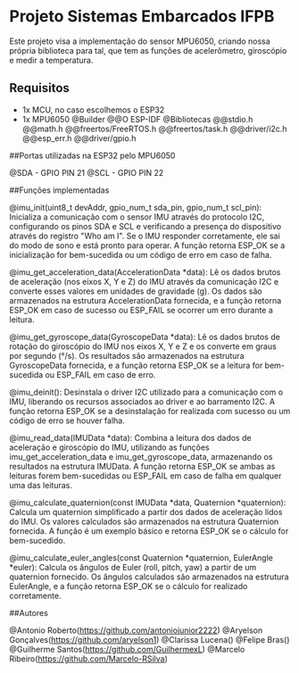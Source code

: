 # Projeto Sistemas Embarcados IFPB

Este projeto visa a implementação do sensor MPU6050, criando nossa própria biblioteca para tal, que tem as funções de acelerômetro, giroscópio e medir a temperatura.

## Requisitos

- 1x MCU, no caso escolhemos o ESP32
- 1x MPU6050
@Builder
@@O ESP-IDF
@Bibliotecas
@@stdio.h
@@math.h
@@freertos/FreeRTOS.h
@@freertos/task.h
@@driver/i2c.h
@@esp_err.h
@@driver/gpio.h

##Portas utilizadas na ESP32 pelo MPU6050

@SDA - GPIO PIN 21
@SCL - GPIO PIN 22


##Funções implementadas

@imu_init(uint8_t devAddr, gpio_num_t sda_pin, gpio_num_t scl_pin): Inicializa a comunicação com o sensor IMU através do protocolo I2C, configurando os pinos SDA e SCL e verificando a presença do dispositivo através do registro "Who am I". Se o IMU responder corretamente, ele sai do modo de sono e está pronto para operar. A função retorna ESP_OK se a inicialização for bem-sucedida ou um código de erro em caso de falha.

@imu_get_acceleration_data(AccelerationData *data): Lê os dados brutos de aceleração (nos eixos X, Y e Z) do IMU através da comunicação I2C e converte esses valores em unidades de gravidade (g). Os dados são armazenados na estrutura AccelerationData fornecida, e a função retorna ESP_OK em caso de sucesso ou ESP_FAIL se ocorrer um erro durante a leitura.

@imu_get_gyroscope_data(GyroscopeData *data): Lê os dados brutos de rotação do giroscópio do IMU nos eixos X, Y e Z e os converte em graus por segundo (°/s). Os resultados são armazenados na estrutura GyroscopeData fornecida, e a função retorna ESP_OK se a leitura for bem-sucedida ou ESP_FAIL em caso de erro.

@imu_deinit(): Desinstala o driver I2C utilizado para a comunicação com o IMU, liberando os recursos associados ao driver e ao barramento I2C. A função retorna ESP_OK se a desinstalação for realizada com sucesso ou um código de erro se houver falha.

@imu_read_data(IMUData *data): Combina a leitura dos dados de aceleração e giroscópio do IMU, utilizando as funções imu_get_acceleration_data e imu_get_gyroscope_data, armazenando os resultados na estrutura IMUData. A função retorna ESP_OK se ambas as leituras forem bem-sucedidas ou ESP_FAIL em caso de falha em qualquer uma das leituras.

@imu_calculate_quaternion(const IMUData *data, Quaternion *quaternion): Calcula um quaternion simplificado a partir dos dados de aceleração lidos do IMU. Os valores calculados são armazenados na estrutura Quaternion fornecida. A função é um exemplo básico e retorna ESP_OK se o cálculo for bem-sucedido.

@imu_calculate_euler_angles(const Quaternion *quaternion, EulerAngle *euler): Calcula os ângulos de Euler (roll, pitch, yaw) a partir de um quaternion fornecido. Os ângulos calculados são armazenados na estrutura EulerAngle, e a função retorna ESP_OK se o cálculo for realizado corretamente.



##Autores

@Antonio Roberto(https://github.com/antoniojunior2222)
@Aryelson Gonçalves(https://github.com/aryelson1)
@Clarissa Lucena()
@Felipe Bras()
@Guilherme Santos(https://github.com/GuilhermexL)
@Marcelo Ribeiro(https://github.com/Marcelo-RSilva)

